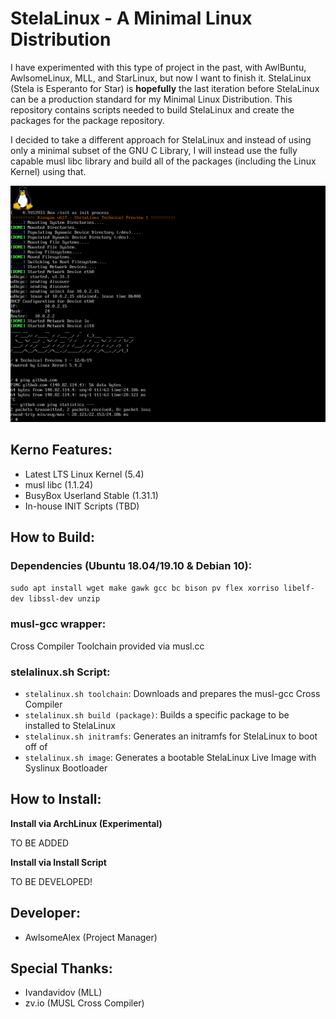 # StelaLinux - A Minimal Linux Distribution

I have experimented with this type of project in the past, with AwlBuntu, AwlsomeLinux, MLL, and StarLinux, but now I want to finish it. StelaLinux (Stela is Esperanto for Star) is **hopefully** the last iteration before StelaLinux can be a production standard for my Minimal Linux Distribution. This repository contains scripts needed to build StelaLinux and create the packages for the package repository. 

I decided to take a different approach for StelaLinux and instead of using only a minimal subset of the GNU C Library, I will instead use the fully capable musl libc library and build all of the packages (including the Linux Kernel) using that. 

![StelaLinux Technical Preview 1](StelaLinux.png)

## Kerno Features:
* Latest LTS Linux Kernel (5.4)
* musl libc (1.1.24)
* BusyBox Userland Stable (1.31.1)
* In-house INIT Scripts (TBD)

## How to Build:
### Dependencies (Ubuntu 18.04/19.10 & Debian 10):

`sudo apt install wget make gawk gcc bc bison pv flex xorriso libelf-dev libssl-dev unzip`

### musl-gcc wrapper:

Cross Compiler Toolchain provided via musl.cc

### stelalinux.sh Script:
* `stelalinux.sh toolchain`: Downloads and prepares the musl-gcc Cross Compiler
* `stelalinux.sh build (package)`: Builds a specific package to be installed to StelaLinux
* `stelalinux.sh initramfs`: Generates an initramfs for StelaLinux to boot off of
* `stelalinux.sh image`: Generates a bootable StelaLinux Live Image with Syslinux Bootloader

## How to Install:
**Install via ArchLinux (Experimental)**

TO BE ADDED

**Install via Install Script**

TO BE DEVELOPED!

## Developer:
* AwlsomeAlex (Project Manager)

## Special Thanks:
* Ivandavidov (MLL)
* zv.io (MUSL Cross Compiler)
